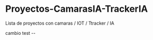 # Proyectos-CamarasIA-TrackerIA
Lista de proyectos con camaras / IOT / Ttracker / IA


cambio test --
